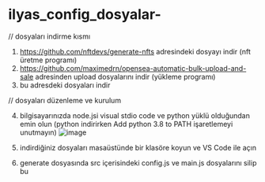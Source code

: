 # ilyas_config_dosyalar-

// dosyaları indirme kısmı
1) https://github.com/nftdevs/generate-nfts adresindeki dosyayı indir (nft üretme programı)
2) https://github.com/maximedrn/opensea-automatic-bulk-upload-and-sale adresinden upload dosyalarını indir (yükleme programı)
3) bu adresdeki dosyaları indir

// dosyaları düzenleme ve kurulum

4) bilgisayarınızda node.jsi visual stdio code ve python yüklü olduğundan emin olun (python indirirken Add python 3.8 to PATH işaretlemeyi unutmayın)
![image](https://user-images.githubusercontent.com/88890641/163247068-8906e11f-c6da-4faa-a2dc-0d87ad2bdbfe.png)

5) indirdiğiniz dosyaları masaüstünde bir klasöre koyun ve VS Code ile açın
6) generate dosyasında src içerisindeki config.js ve main.js dosyalarını silip bu 
